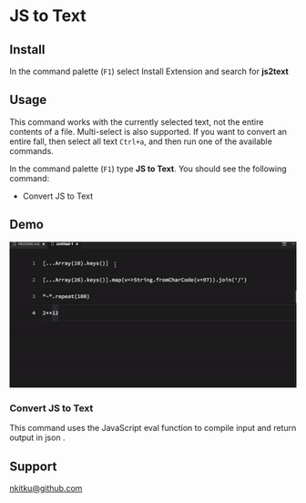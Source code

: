 # JS to Text

## Install

In the command palette (`F1`) select Install Extension and search for **js2text**

## Usage

This command works with the currently selected text, not the entire contents of a file. Multi-select is also supported. If you want to convert an entire fall, then select all text `Ctrl+a`, and then run one of the available commands.

In the command palette (`F1`) type **JS to Text**. You should see the following command:

- Convert JS to Text

## Demo 
<img src="https://raw.githubusercontent.com/nkitku/js2text/master/images/js2text.gif">

### Convert JS to Text

This command uses the JavaScript eval function to compile input and return output in json .

## Support

nkitku@github.com
